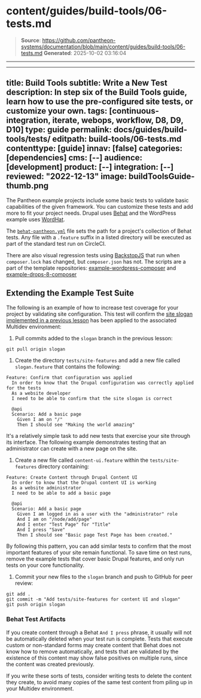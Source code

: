 # content/guides/build-tools/06-tests.md

> **Source**: https://github.com/pantheon-systems/documentation/blob/main/content/guides/build-tools/06-tests.md
> **Generated**: 2025-10-02 03:16:04

---

---
title: Build Tools
subtitle: Write a New Test
description: In step six of the Build Tools guide, learn how to use the pre-configured site tests, or customize your own.
tags: [continuous-integration, iterate, webops, workflow, D8, D9, D10]
type: guide
permalink: docs/guides/build-tools/tests/
editpath: build-tools/06-tests.md
contenttype: [guide]
innav: [false]
categories: [dependencies]
cms: [--]
audience: [development]
product: [--]
integration: [--]
reviewed: "2022-12-13"
image: buildToolsGuide-thumb.png
---

The Pantheon example projects include some basic tests to validate basic capabilities of the given framework. You can customize these tests and add more to fit your project needs. Drupal uses [Behat](http://behat.org/en/latest/) and the WordPress example uses [WordHat](https://github.com/paulgibbs/behat-wordpress-extension).

The [`behat-pantheon.yml`](https://github.com/pantheon-systems/example-drops-8-composer/blob/master/tests/behat/behat-pantheon.yml) file sets the path for a project's collection of Behat tests. Any file with a `.feature` suffix in a listed directory will be executed as part of the standard test run on CircleCI.

There are also visual regression tests using [BackstopJS](https://github.com/garris/BackstopJS) that run when `composer.lock` has changed, but `composer.json` has not. The scripts are a part of the template repositories: [example-wordpress-composer](https://github.com/pantheon-systems/example-wordpress-composer) and [example-drops-8-composer](https://github.com/pantheon-systems/example-drops-8-composer)

## Extending the Example Test Suite

The following is an example of how to increase test coverage for your project by validating site configuration. This test will confirm the [site slogan implemented in a previous lesson](/guides/build-tools/pr-workflow#create-a-pull-request) has been applied to the associated Multidev environment:

1. Pull commits added to the `slogan` branch in the previous lesson:

  ```bash{promptUser: user}
  git pull origin slogan
  ```

1. Create the directory `tests/site-features` and add a new file called `slogan.feature` that contains the following:

  ```gherkin
  Feature: Confirm that configuration was applied
    In order to know that the Drupal configuration was correctly applied for the tests
    As a website developer
    I need to be able to confirm that the site slogan is correct

    @api
    Scenario: Add a basic page
      Given I am on "/"
      Then I should see "Making the world amazing"
  ```

  It's a relatively simple task to add new tests that exercise your site through its interface. The following example demonstrates testing that an administrator can create with a new page on the site.

1. Create a new file called `content-ui.feature` within the `tests/site-features` directory containing:

  ```gherkin
  Feature: Create Content through Drupal Content UI
    In order to know that the Drupal content UI is working
    As a website administrator
    I need to be able to add a basic page

    @api
    Scenario: Add a basic page
      Given I am logged in as a user with the "administrator" role
      And I am on "/node/add/page"
      And I enter "Test Page" for "Title"
      And I press "Save"
      Then I should see "Basic page Test Page has been created."
  ```

  By following this pattern, you can add similar tests to confirm that the most important features of your site remain functional. To save time on test runs, remove the example tests that cover basic Drupal features, and only run tests on your core functionality.

1. Commit your new files to the `slogan` branch and push to GitHub for peer review:

  ```bash{promptUser: user}
  git add .
  git commit -m "Add tests/site-features for content UI and slogan"
  git push origin slogan
  ```

### Behat Test Artifacts

If you create content through a Behat `And I press` phrase, it usually will not be automatically deleted when your test run is complete. Tests that execute custom or non-standard forms may create content that Behat does not know how to remove automatically, and tests that are validated by the existence of this content may show false positives on multiple runs, since the content was created previously.

If you write these sorts of tests, consider writing tests to delete the content they create, to avoid many copies of the same test content from piling up in your Multidev environment.
